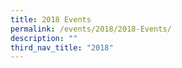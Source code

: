 ```yaml
---
title: 2018 Events
permalink: /events/2018/2018-Events/
description: ""
third_nav_title: "2018"
---
```

